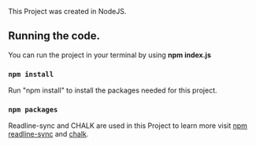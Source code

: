 This Project was created in NodeJS.

## Running the code.

You can run the project in your terminal by using **npm index.js**

### `npm install`

Run "npm install" to install the packages needed for this project.

### `npm packages`

Readline-sync and CHALK are used in this Project to learn more visit [npm readline-sync](https://www.npmjs.com/package/readline-sync) and [chalk](https://www.npmjs.com/package/chalk).
